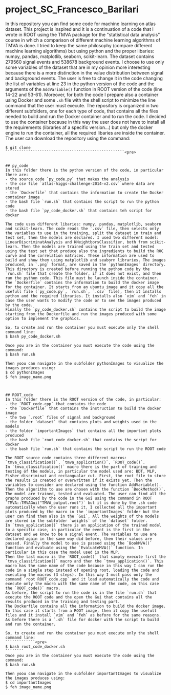 # project_SC_Francesco_Barilari
In this repository you can find some code for machine learning on atlas dataset. This project is inspired and it is a continuation of a code that I wrote in ROOT using the TMVA package for the "statistical data analysis" course in which a comparison of different machine learning algorithms of TMVA is done. I tried to keep the same philosophy (compare different machine learning algorithms) but using python and the proper libaries: numpy, pandas, matplotlib, seaborn, scikit-learn. 
The dataset contains 279560 signal events and 538678 background events. I choose to use only some variables of the dataset that are in my opinion more interesting because there is a more distinction in the value distribution between signal and background events. The user is free to change it in the code changing the list of variables at line 23 in the python version of the code and the arguments of the `AddVariable()` function in ROOT version of the code (line 14-22 and 53-61).
Moreover, for both the code I prepare also a container using Docker and some `.sh` file with the shell script to minimize the line command that the user must execute. The repository is organized in two different subfolders, one for each type of code, that contains all the files needed to build and run the Docker container and to run the code. I decided to use the container because in this way the user does not have to install all the requirements (libraries af a specific version...) but only the docker engine to run the container, all the required libaries are inside the container.
The user can download the repository using the command:


````````````````````````````````````````````````````<pre>
$ git clone 
````````````````````````````````````````````````````<pre>


## py_code
In this folder there is the python version of the code, in particular there are:
- the source code `py_code.py` that makes the analysis
- the csv file `atlas-higgs-challenge-2014-v2.csv` where data are stored
- the `Dockerfile` that contains the information to create the Docker container image
- the bash file `run.sh` that contains the script to run the python code
- the bash file `py_code_docker.sh` that contains teh script for docker

The code uses different libaries: numpy, pandas, matplotlib, seaborn and scikit-learn. The code reads the `.csv` file, then selects only the variables to use in the training, split the dataset in train and test set, then the models are declared. I used two different model: LinearDiscriminatAnalysis and KNeightborsClassifier, both from scikit-learn. Then the models are trained using the train set and tested using the test set that produce also the ingredients to build the ROC curve and the correlation matrices. These information are used to build and show them using matplotlib and seaborn libraries. The images produced, in `.png` format, are saved in the `pythonImages` directory. This directory is created before running the python code by the `run.sh` file that create the folder, if it does not exist, and then run the python code. This file must be launch inside the container.
The `Dockerfile` contains the information to build the docker image for the container. It starts from an ubuntu image and it copy all the usefull file (`py_code.py`, `run.sh`, `.csv` file), then it installs python and the required libraries. It installs also `vim` and `feh` in case the user wants to modify the code or to see the images produced by the code.
Finally the `py_code_docker.sh` contains the script to build the image starting from the Dockerfile and run the images produced with some option to implement the graphics.

So, to create and run the container you must execute only the shell command line:
$ bash py_code_docker.sh

Once you are in the container you must execute the code using the command:
$ bash run.sh

Then yoou can navigate in the subfolder pythonImages to visualize the images produces using:
$ cd pythonImages
$ feh image_name.png



## ROOT_code
In this folder there is the ROOT version of the code, in particular:
- the `ROOT_code.cpp` that contains the code
- the `Dockerfile` that contains the instruction to build the docker image
- the two `.root` files of signal and background
- the folder `dataset` that contains plots and weights used in the models
- the folder `importantImages` that contains all the important plots produced
- the bash file `root_code_docker.sh` that contains the script for docker
- the bash file `run.sh` that contains the script to run the ROOT code

The ROOT source code contains three different macros: `tmva_classification()`, `tmva_application()`, `ROOT_code()`.
In `tmva_classification()` macro there is the part of training and testing of the models, in particular the model used are: BDT, MLP, Fisher discriminat and rectangualar cut. First, the root file to store the results is created or overwritten if it exists yet. Then the variables to consider are declared using the function AddVariable(). Then the algorithm to use are chosen with the function `BookMethod()`. The model are trained, tested and evaluated. The user can find all the graphs produced by the code in the Gui using the command in ROOT `TMVA::TMVAGui("TMVA_output.root")` but it is done by the .sh code automatically when the user runs it. I collected all the important plots produced by the macro in the `importantImages` folder but the user can find them also in the `Gui`. All the weights of the models are stored in the subfolder `weights` of the `dataset` folder.
In `tmva_application()` there is an application of the trained model to a specific case, in particular the event is the first in the dataset and we know to be a signal event. The variables to use are declared again in the same way did before, then their values are passed. Finally the model to use is passed using the `BookMVA()` function and evaluate using the `EvaluateMVA()` function. In particular in this case the model used is the MLP.
Then the last macro is the `ROOT_code()` that simply execute first the `tmva_classification()` macro and then the `tmva_application()`. This macro has the same name of the code because in this way I can run the code in a single step instead of opening root, loading the code and executing the macros (3 steps). In this way I must pass only the command `root ROOT_code.cpp` and it load automatically the code and execute only the macro with the same name of the code, on this case the `ROOT_code()` macro.
As before, the script to run the code is in the file `run.sh` that execute the ROOT code and the open the Gui that contains all the results produced in the training and testing part.
The Dockerfile contains all the information to build the docker image. In this case it starts from a ROOT image, then it copy the usefull files and it install `vim` and `feh` as before for the same reasons. As before there is a `.sh` file for docker with the script to build and run the container.

So, to create and run the container you must execute only the shell command line:
`````````````<pre>
$ bash root_code_docker.sh
````````
Once you are in the container you must execute the code using the command:
$ bash run.sh

Then yoou can navigate in the subfolder importantImages to visualize the images produces using:
$ cd importantImages
$ feh image_name.png



